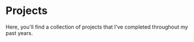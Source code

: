 # Projects

Here, you'll find a collection of projects that I've completed throughout my past years.
